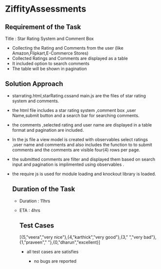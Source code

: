 # ZiffityAssessments


## Requirement of the Task

 Title : Star Rating System and Comment Box

  * Collecting the Rating and Comments from the user  (like Amazon,Flipkart,E-Commerce Stores)
  * Collected Ratings and Comments are displayed as a table
  * It included option to search comments 
  * The table will be shown in pagination

    
## Solution Approach

* starrating.html,starRating.cssand main.js are the files of star rating system and comments.
* the html file includes a star rating system ,comment box ,user Name,submit button and a search bar for searching comments.
* the comments ,selected rating and user name are displayed in a table format and pagination are included.
* In the js file a view model is created with observables select ratings ,user name and comments and also includes the function to to submit comments and the comments  are visible four(4) rows per page. 
* the submitted comments are filter and displayed them based on search input and pagination is implimented using observables .
* the require js is used for module loading and knockout library is loaded.


  ## Duration of the Task

  * Duration : 11hrs
  * ETA : 4hrs

    ## Test Cases

    [{5,"veera","very nice"},{4,"karthick","very good"},{3," ","very bad"},{1,"praveen"," "},{0,"dharun","excellent}]

    * all test cases are satisfies

      * no bugs are reported

